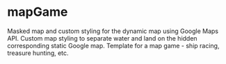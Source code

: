 # mapGame
Masked map and custom styling for the dynamic map using Google Maps API. 
Custom map styling to separate water and land on the hidden corresponding static Google map.
Template for a map game - ship racing, treasure hunting, etc.
